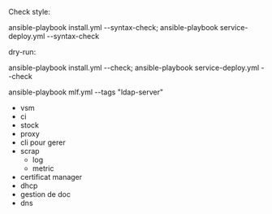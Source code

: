 Check style:

ansible-playbook install.yml --syntax-check; ansible-playbook service-deploy.yml --syntax-check

dry-run:

ansible-playbook install.yml --check; ansible-playbook service-deploy.yml --check




ansible-playbook mlf.yml --tags "ldap-server"

- vsm
- ci
- stock
- proxy
- cli pour gerer
- scrap
    - log
    - metric
- certificat manager
- dhcp
- gestion de doc
- dns
